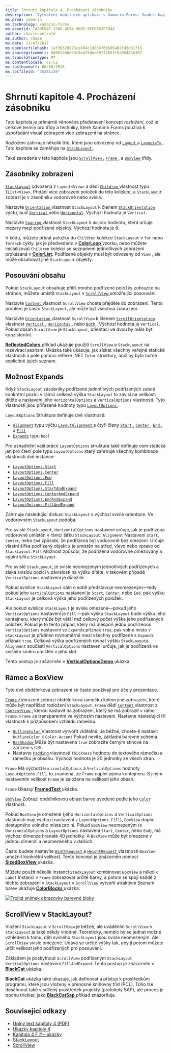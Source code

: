 ```yaml
---
title: Shrnutí kapitole 4. Procházení zásobníku
description: 'Vytváření mobilních aplikací s Xamarin.Forms: Souhrn kapitole 4. Procházení zásobníku'
ms.prod: xamarin
ms.technology: xamarin-forms
ms.assetid: 7A39FD4F-15AD-4F94-960E-9FEEB63FFD44
author: charlespetzold
ms.author: chape
ms.date: 11/07/2017
ms.openlocfilehash: 1af3632d226ce894c1d856f665d6482f45d61f16
ms.sourcegitcommit: 66682dd8e93c0e4f5dee69f32b5fc5a96443e307
ms.translationtype: MT
ms.contentlocale: cs-CZ
ms.lasthandoff: 06/08/2018
ms.locfileid: "35241139"
---
```

# <a name="summary-of-chapter-4-scrolling-the-stack"></a>Shrnutí kapitole 4. Procházení zásobníku

Tato kapitola je primárně věnována představení koncept *rozložení*, což je celkové termín pro třídy a techniky, které Xamarin.Forms používá k uspořádání visual zobrazení více zobrazení na stránce.

Rozložení zahrnuje několik tříd, které jsou odvozeny od [ `Layout` ](https://developer.xamarin.com/api/type/Xamarin.Forms.Layout/) a [ `Layout<T>` ](https://developer.xamarin.com/api/type/Xamarin.Forms.Layout%3CT%3E/). Tato kapitola se zaměřuje na [ `StackLayout` ](https://developer.xamarin.com/api/type/Xamarin.Forms.StackLayout/).

Také zavedená v této kapitole jsou [ `ScrollView` ](https://developer.xamarin.com/api/type/Xamarin.Forms.ScrollView/), [ `Frame` ](https://developer.xamarin.com/api/type/Xamarin.Forms.Frame/), a [ `BoxView` ](https://developer.xamarin.com/api/type/Xamarin.Forms.BoxView/) třídy.

## <a name="stacks-of-views"></a>Zásobníky zobrazení

[`StackLayout`](https://developer.xamarin.com/api/type/Xamarin.Forms.StackLayout/) odvozená z `Layout<View>` a dědí [ `Children` ](https://developer.xamarin.com/api/type/Xamarin.Forms.Layout%3CT%3E/) vlastnost typu `IList<View>`. Přidání více zobrazení položek do této kolekce, a `StackLayout` zobrazí je v zásobníku vodorovně nebo svisle.

Nastavte [ `Orientation` ](https://developer.xamarin.com/api/property/Xamarin.Forms.StackLayout.Orientation/) vlastnost `StackLayout` k členem [ `StackOrientation` ](https://developer.xamarin.com/api/type/Xamarin.Forms.StackOrientation/) výčtu, buď [ `Vertical` ](https://developer.xamarin.com/api/field/Xamarin.Forms.StackOrientation.Vertical/) nebo [ `Horizontal`](https://developer.xamarin.com/api/field/Xamarin.Forms.StackOrientation.Horizontal/). Výchozí hodnota je `Vertical`.

Nastavte [ `Spacing` ](https://developer.xamarin.com/api/property/Xamarin.Forms.StackLayout.Spacing/) vlastnost `StackLayout` k `double` hodnotu, která určuje mezery mezi podřízené objekty. Výchozí hodnota je 6.

V kódu, můžete přidat položky do `Children` kolekce `StackLayout` v `for` nebo `foreach` cykly, jak je předvedeno v [ **ColorLoop** ](https://github.com/xamarin/xamarin-forms-book-samples/tree/master/Chapter04/ColorLoop) vzorku, nebo můžete inicializovat `Children` kolekci se seznamem jednotlivých zobrazení prokázaná v [ **ColorList**](https://github.com/xamarin/xamarin-forms-book-samples/tree/master/Chapter04/ColorList). Podřízené objekty musí být odvozeny od `View` , ale může obsahovat jiné `StackLayout` objekty.

## <a name="scrolling-content"></a>Posouvání obsahu

Pokud `StackLayout` obsahuje příliš mnoho podřízené položky zobrazíte na stránce, můžete umístit `StackLayout` v [ `ScrollView` ](https://developer.xamarin.com/api/type/Xamarin.Forms.ScrollView/) umožňující posouvání.

Nastavte [ `Content` ](https://developer.xamarin.com/api/property/Xamarin.Forms.ScrollView.Content/) vlastnost `ScrollView` chcete přejděte do zobrazení. Tento problém je často `StackLayout`, ale může být všechna zobrazení.

Nastavte [ `Orientation` ](https://developer.xamarin.com/api/property/Xamarin.Forms.ScrollView.Orientation/) vlastnost `ScrollView` k členem [ `ScrollOrientation` ](https://developer.xamarin.com/api/type/Xamarin.Forms.ScrollOrientation/) vlastnost [ `Vertical` ](https://developer.xamarin.com/api/field/Xamarin.Forms.ScrollOrientation.Vertical/), [ `Horizontal` ](https://developer.xamarin.com/api/field/Xamarin.Forms.ScrollOrientation.Horizontal/), nebo [ `Both` ](https://developer.xamarin.com/api/field/Xamarin.Forms.ScrollOrientation.Both/). Výchozí hodnota je `Vertical`. Pokud obsah `ScrollView` je `StackLayout`, orientaci ve dvou by měla být konzistentní.

[ **ReflectedColors** ](https://github.com/xamarin/xamarin-forms-book-samples/tree/master/Chapter04/ReflectedColors) příklad ukazuje použití `ScrollView` a `StackLayout` na rozevírací seznam. Ukázka také ukazuje, jak získat všechny veřejné statické vlastnosti a pole pomocí reflexe .NET `Color` struktury, aniž by bylo nutné explicitně jejich seznam.

## <a name="the-expands-option"></a>Možnost Expands

Když `StackLayout` zásobníky podřízené jednotlivých podřízených zabírá konkrétní pozici v rámci celková výška `StackLayout` to závisí na velikosti dítěte a nastavení jeho `HorizontalOptions` a `VerticalOptions` vlastnosti. Tyto vlastnosti jsou přiřazené hodnoty typu [ `LayoutOptions` ](http://developer.xamstage.com/api/type/Xamarin.Forms.LayoutOptions/).

`LayoutOptions` Struktura definuje dvě vlastnosti:

- [`Alignment`](https://developer.xamarin.com/api/property/Xamarin.Forms.LayoutOptions.Alignment/) typu výčtu [ `LayoutAlignment` ](https://developer.xamarin.com/api/type/Xamarin.Forms.LayoutAlignment/) s čtyři členy [ `Start` ](https://developer.xamarin.com/api/field/Xamarin.Forms.LayoutAlignment.Start/), [ `Center` ](https://developer.xamarin.com/api/field/Xamarin.Forms.LayoutAlignment.Center/), [ `End` ](https://developer.xamarin.com/api/field/Xamarin.Forms.LayoutAlignment.End/), a [`Fill`](https://developer.xamarin.com/api/field/Xamarin.Forms.LayoutAlignment.Fill/)
- [`Expands`](https://developer.xamarin.com/api/property/Xamarin.Forms.LayoutOptions.Expands/) typu `bool`

Pro usnadnění vaší práce `LayoutOptions` struktura také definuje osm statická jen pro čtení pole typu `LayoutOptions` který zahrnuje všechny kombinace vlastnosti dvě instance:

- [`LayoutOptions.Start`](https://developer.xamarin.com/api/field/Xamarin.Forms.LayoutOptions.Start/)
- [`LayoutOptions.Center`](https://developer.xamarin.com/api/field/Xamarin.Forms.LayoutOptions.Center/)
- [`LayoutOptions.End`](https://developer.xamarin.com/api/field/Xamarin.Forms.LayoutOptions.End/)
- [`LayoutOptions.Fill`](https://developer.xamarin.com/api/field/Xamarin.Forms.LayoutOptions.Fill/)
- [`LayoutOptions.StartAndExpand`](https://developer.xamarin.com/api/field/Xamarin.Forms.LayoutOptions.StartAndExpand/)
- [`LayoutOptions.CenterAndExpand`](https://developer.xamarin.com/api/field/Xamarin.Forms.LayoutOptions.CenterAndExpand/)
- [`LayoutOptions.EndAndExpand`](https://developer.xamarin.com/api/field/Xamarin.Forms.LayoutOptions.EndAndExpand/)
- [`LayoutOptions.FillAndExpand`](https://developer.xamarin.com/api/field/Xamarin.Forms.LayoutOptions.FillAndExpand/)

Zahrnuje následující diskusi `StackLayout` s výchozí svislé orientace. Ve vodorovném `StackLayout` podobá.

Pro svislé `StackLayout`, `HorizontalOptions` nastavení určuje, jak je podřízená vodorovně umístěn v rámci šířku `StackLayout`. `Alignment` Nastavení `Start`, `Center`, nebo `End` způsobí, že podřízená být vodorovně bez omezení. Určuje vlastní šířka podřízený objekt a je umístěn na střed, vlevo nebo vpravo od `StackLayout`. `Fill` Možnost způsobí, že podřízená vodorovně omezovaný a výplní šířku `StackLayout`.

Pro svislé `StackLayout`, je svisle neomezeným jednotlivých podřízených a získá svislou pozici v závislosti na výšku dítěte, v takovém případě `VerticalOptions` nastavení je důležité.

Pokud svislice `StackLayout` sám o sobě představuje neomezeným&mdash;tedy pokud jeho `VerticalOptions` nastavení je `Start`, `Center`, nebo `End`, pak výšku `StackLayout` je celková výška jeho podřízených položek.

Ale pokud svislice `StackLayout` je svisle omezené&mdash;pokud jeho `VerticalOptions` nastavení je `Fill` &mdash;pak výšku `StackLayout` bude výšku jeho kontejneru, který může být větší než celkový počet výška jeho podřízených položek. Pokud je to tento případ, který má alespoň jednu podřízenou `VerticalOptions` nastavení se `Expands` příznak `true`, pak volné místo v `StackLayout` je přidělen rovnoměrně mezi všechny podřízené s `Expands` příznak `true`. Celková výška podřízených rovnat výšku `StackLayout`a `Alignment` součástí `VerticalOptions` nastavení určuje, jak je podřízená ve svislém směru umístěn v jeho slot.

Tento postup je znázorněn v [ **VerticalOptionsDemo** ](https://github.com/xamarin/xamarin-forms-book-samples/tree/master/Chapter04/VerticalOptionsDemo) ukázka.

## <a name="frame-and-boxview"></a>Rámec a BoxView

Tyto dvě obdélníková zobrazení se často používají pro účely prezentace.

[ `Frame` ](https://developer.xamarin.com/api/type/Xamarin.Forms.Frame/) Zobrazení zobrazí obdélníková rámečku kolem jiné zobrazení, které může být například rozložení `StackLayout`. `Frame` dědí [ `Content` ](https://developer.xamarin.com/api/property/Xamarin.Forms.ContentView.Content/) vlastnost z [ `ContentView` ](https://developer.xamarin.com/api/type/Xamarin.Forms.ContentView/) , kterou nastavit na zobrazení, který se má zobrazit v rámci `Frame`. `Frame` Je transparentní ve výchozím nastavení. Nastavte následující tři vlastnosti k přizpůsobení vzhledu rámečku:

- [ `OutlineColor` ](https://developer.xamarin.com/api/property/Xamarin.Forms.Frame.OutlineColor/) Vlastnost vytvořit viditelné. Je běžné, chcete-li nastavit `OutlineColor` k `Color.Accent` Pokud nevíte, základní barevné schéma.
- [ `HasShadow` ](https://developer.xamarin.com/api/property/Xamarin.Forms.Frame.HasShadow/) Může být nastavena `true` zobrazíte černým stínové na zařízení s iOS.
- Nastavte [ `Padding` ](https://developer.xamarin.com/api/property/Xamarin.Forms.Layout.Padding/) vlastnosti `Thickness` hodnotu do textového rámečku a rámečku je obsahu. Výchozí hodnota je 20 jednotky ze všech stran.

`Frame` Má výchozí `HorizontalOptions` a `VerticalOptions` hodnoty `LayoutOptions.Fill`, to znamená, že `Frame` naplní jejímu kontejneru. S jiným nastavením velikost `Frame` je založena na velikosti jeho obsah.

`Frame` Ukazují [ **FramedText** ](https://github.com/xamarin/xamarin-forms-book-samples/tree/master/Chapter04/FramedText) ukázka.

[ `BoxView` ](https://developer.xamarin.com/api/type/Xamarin.Forms.BoxView/) Zobrazí obdélníkovou oblast barvu uvedené podle jeho [ `Color` ](https://developer.xamarin.com/api/property/Xamarin.Forms.BoxView.Color/) vlastnost.

Pokud `BoxView` je omezené (jeho `HorizontalOptions` a `VerticalOptions` vlastnosti mají výchozí nastavení z `LayoutOptions.Fill`), `BoxView` doplní dostupného volného místa pro ni. Pokud `BoxView` neomezeným (s `HorizontalOptions` a `LayoutOptions` nastavení `Start`, `Center`, nebo `End`), má výchozí dimenze hranaté 40 jednotky. A `BoxView` může být omezené v jednou dimenzí a neomezeného v dalších.

Často budete nastavíte [ `WidthRequest` ](https://developer.xamarin.com/api/property/Xamarin.Forms.VisualElement.WidthRequest/) a [ `HeightRequest` ](https://developer.xamarin.com/api/property/Xamarin.Forms.VisualElement.HeightRequest/) vlastnosti `BoxView` umožnit konkrétní velikost. Tento koncept je znázorněn pomocí [ **SizedBoxView** ](https://github.com/xamarin/xamarin-forms-book-samples/tree/master/Chapter04/SizedBoxView) ukázka.

Můžete použít několik instancí `StackLayout` kombinovat `BoxView` a několik `Label` instancí v `Frame` zobrazovat určité barvy, a potom se spojí každé z těchto zobrazení v `StackLayout` v `ScrollView` vytvořit atraktivní Seznam barev ukazuje [ **ColorBlocks** ](https://github.com/xamarin/xamarin-forms-book-samples/tree/master/Chapter04/ColorBlocks) ukázka:

[![Trojitá snímek obrazovky barevné bloky](images/ch04fg11-small.png "seznamu barvy")](images/ch04fg11-large.png#lightbox "seznamu barvy")

## <a name="a-scrollview-in-a-stacklayout"></a>ScrollView v StackLayout?

Vložení `StackLayout` v `ScrollView` je běžné, ale uváděním `ScrollView` v `StackLayout` je také někdy vhodné. Teoreticky, nemělo by se jednat možné vzhledem k tomu, děti svislého `StackLayout` jsou svisle neomezeným. Ale `ScrollView` svisle omezené. Udává se určité výšky tak, aby ji potom můžete určit velikost jeho podřízených pro posouvání.

Základem je poskytnout `ScrollView` podřízeným `StackLayout` `VerticalOptions` nastavení `FillAndExpand`. Tento postup je znázorněn v [ **BlackCat** ](https://github.com/xamarin/xamarin-forms-book-samples/tree/master/Chapter04/BlackCat) ukázka.

**BlackCat** ukázka také ukazuje, jak definovat a přístup k prostředkům programu, které jsou vloženy v přenosné knihovny tříd (PCL). Toho lze dosáhnout také s sdílený prostředek projekty (protokoly SAP), ale proces je trochu trickier, jako [ **BlackCatSap** ](https://github.com/xamarin/xamarin-forms-book-samples/tree/master/Chapter04/BlackCatSap) příklad znázorňuje.



## <a name="related-links"></a>Související odkazy

- [Úplný text kapitoly 4 (PDF)](https://download.xamarin.com/developer/xamarin-forms-book/XamarinFormsBook-Ch04-Apr2016.pdf)
- [Ukázky kapitoly 4](https://github.com/xamarin/xamarin-forms-book-samples/tree/master/Chapter04)
- [Kapitola 4 F # – ukázky](https://github.com/xamarin/xamarin-forms-book-samples/tree/master/Chapter04/FS)
- [StackLayout](~/xamarin-forms/user-interface/layouts/stack-layout.md)
- [ScrollView](~/xamarin-forms/user-interface/layouts/scroll-view.md)
